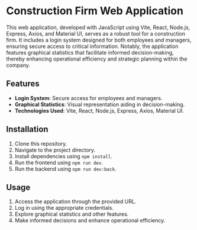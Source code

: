 # Construction Firm Web Application

This web application, developed with JavaScript using Vite, React, Node.js, Express, Axios, and Material UI, serves as a robust tool for a construction firm. It includes a login system designed for both employees and managers, ensuring secure access to critical information. Notably, the application features graphical statistics that facilitate informed decision-making, thereby enhancing operational efficiency and strategic planning within the company.

## Features

- **Login System**: Secure access for employees and managers.
- **Graphical Statistics**: Visual representation aiding in decision-making.
- **Technologies Used**: Vite, React, Node.js, Express, Axios, Material UI.

## Installation

1. Clone this repository.
2. Navigate to the project directory.
3. Install dependencies using `npm install`.
4. Run the frontend using `npm run dev`.
5. Run the backend using `npm run dev:back`.

## Usage

1. Access the application through the provided URL.
2. Log in using the appropriate credentials.
3. Explore graphical statistics and other features.
4. Make informed decisions and enhance operational efficiency.
